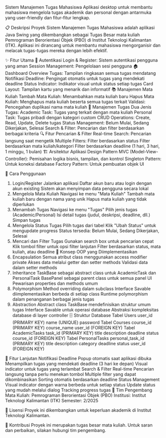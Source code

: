 Sistem Manajemen Tugas Mahasiswa
Aplikasi desktop untuk membantu mahasiswa mengelola tugas akademik dan personal dengan antarmuka yang user-friendly dan fitur-fitur lengkap.

📋 Deskripsi Proyek
Sistem Manajemen Tugas Mahasiswa adalah aplikasi Java Swing yang dikembangkan sebagai Tugas Besar mata kuliah Pemrograman Berorientasi Objek (PBO) di Institut Teknologi Kalimantan (ITK). Aplikasi ini dirancang untuk membantu mahasiswa mengorganisir dan melacak tugas-tugas mereka dengan lebih efektif.

✨ Fitur Utama
🔐 Autentikasi
Login & Register: Sistem autentikasi pengguna yang aman
Session Management: Pengelolaan sesi pengguna
🏠 Dashboard
Overview Tugas: Tampilan ringkasan semua tugas mendatang
Notifikasi Deadline: Pengingat otomatis untuk tugas yang mendekati deadline
Status Indicator: Indikator visual untuk status setiap tugas
Card Layout: Tampilan kartu yang menarik dan informatif
📚 Manajemen Mata Kuliah
Tambah Mata Kuliah: Menambahkan mata kuliah baru
Hapus Mata Kuliah: Menghapus mata kuliah beserta semua tugas terkait
Validasi: Pencegahan duplikasi nama mata kuliah
📝 Manajemen Tugas
Dua Jenis Tugas:
Academic Task: Tugas yang terkait dengan mata kuliah
Personal Task: Tugas pribadi dengan kategori custom
CRUD Operations: Create, Read, Update, Delete tugas
Status Management: Belum Mulai, Sedang Dikerjakan, Selesai
Search & Filter: Pencarian dan filter berdasarkan berbagai kriteria
🔍 Fitur Pencarian & Filter
Real-time Search: Pencarian langsung saat mengetik
Multiple Filters:
Filter berdasarkan status
Filter berdasarkan mata kuliah/kategori
Filter berdasarkan deadline (1 hari, 3 hari, 1 minggu, 1 bulan)
🏗️ Arsitektur Aplikasi
Design Pattern
MVC (Model-View-Controller): Pemisahan logika bisnis, tampilan, dan kontrol
Singleton Pattern: Untuk koneksi database
Factory Pattern: Untuk pembuatan objek UI

🎯 Cara Penggunaan
1. Login/Register
Jalankan aplikasi
Daftar akun baru atau login dengan akun existing
Sistem akan menyimpan data pengguna secara lokal
2. Mengelola Mata Kuliah
Navigasi ke menu "Mata Kuliah"
Tambah mata kuliah baru dengan nama yang unik
Hapus mata kuliah yang tidak diperlukan
3. Menambah Tugas
Navigasi ke menu "Tugas"
Pilih jenis tugas (Academic/Personal)
Isi detail tugas (judul, deskripsi, deadline, dll.)
Simpan tugas
4. Mengelola Status Tugas
Pilih tugas dari tabel
Klik "Ubah Status" untuk mengupdate progress
Status tersedia: Belum Mulai, Sedang Dikerjakan, Selesai
5. Mencari dan Filter Tugas
Gunakan search box untuk pencarian cepat
Klik tombol filter untuk opsi filter lanjutan
Filter berdasarkan status, mata kuliah, atau deadline
🎨 Konsep OOP yang Diimplementasikan
1. Encapsulation
Semua atribut class menggunakan access modifier private
Akses data melalui getter dan setter methods
Validasi data dalam setter methods
2. Inheritance
TaskBase sebagai abstract class untuk AcademicTask dan PersonalTask
BasePanel sebagai parent class untuk semua panel UI
Pewarisan properties dan methods umum
3. Polymorphism
Method overriding dalam subclass
Interface Savable diimplementasikan berbeda di setiap class
Runtime polymorphism dalam penanganan berbagai jenis tugas
4. Abstraction
Abstract class TaskBase mendefinisikan struktur umum tugas
Interface Savable untuk operasi database
Abstraksi kompleksitas database di layer controller
🗄️ Struktur Database
Tabel Users
user_id (PRIMARY KEY)
name (UNIQUE)
password
Tabel Courses
course_id (PRIMARY KEY)
course_name
user_id (FOREIGN KEY)
Tabel AcademicTasks
task_id (PRIMARY KEY)
title
description
deadline
status
course_id (FOREIGN KEY)
Tabel PersonalTasks
personal_task_id (PRIMARY KEY)
title
description
category
deadline
status
user_id (FOREIGN KEY)

🚀 Fitur Lanjutan
Notifikasi Deadline
Popup otomatis saat aplikasi dibuka
Menampilkan tugas yang mendekati deadline (3 hari ke depan)
Visual indicator untuk tugas yang terlambat
Search & Filter Real-time
Pencarian langsung tanpa perlu menekan tombol
Multiple filter yang dapat dikombinasikan
Sorting otomatis berdasarkan deadline
Status Management
Visual indicator dengan warna berbeda untuk setiap status
Update status yang mudah melalui dialog
Tracking progress tugas
👥 Tim Pengembang
Mata Kuliah: Pemrograman Berorientasi Objek (PBO)
Institusi: Institut Teknologi Kalimantan (ITK)
Semester: 2/2025

📄 Lisensi
Proyek ini dikembangkan untuk keperluan akademik di Institut Teknologi Kalimantan.

🤝 Kontribusi
Proyek ini merupakan tugas besar mata kuliah. Untuk saran dan perbaikan, silakan hubungi tim pengembang.
